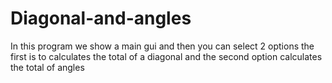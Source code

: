 # Diagonal-and-angles
In this program we show a main gui and then you can select 2 options the first is to calculates the total of a diagonal and the second option calculates the total of angles
